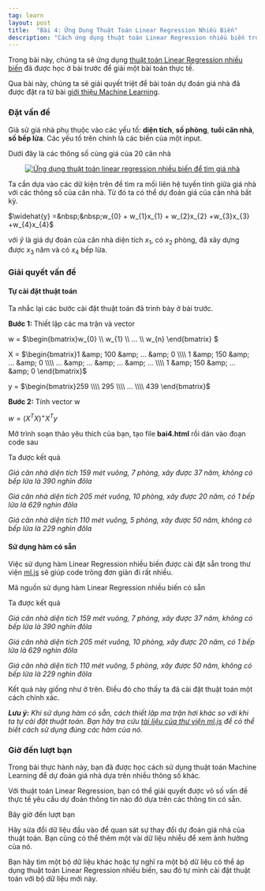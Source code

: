 ```yaml
---
tag: learn
layout: post
title:  "Bài 4: Ứng Dụng Thuật Toán Linear Regression Nhiều Biến"
description: "Cách ứng dụng thuật toán Linear Regression nhiều biến trong Machine Learning để dự đoán giá nhà dựa trên các thông tin cho trước."
---
```


Trong bài này, chúng ta sẽ ứng dụng <a href="https://www.dathoangblog.com/2018/07/linear-regression-nhieu-bien.html" rel="noopener" target="_blank">thuật toán Linear Regression nhiều biến</a> đã được học ở bài trước&nbsp;để giải một bài toán thực tế.

Qua bài này, chúng ta sẽ giải quyết triệt để bài toán dự đoán giá nhà đã được đặt ra từ bài <a href="https://www.dathoangblog.com/2018/07/machine-learning-la-gi.html" rel="noopener" target="_blank">giới thiệu Machine Learning</a>.
<!--more-->
<h3>
Đặt vấn đề</h3>
Giả sử giá nhà phụ thuộc vào các yếu tố: <strong>diện tích</strong>, <strong>số phòng</strong>, <strong>tuổi căn nhà</strong>, <strong>số bếp lửa</strong>. Các yếu tố trên chính là các biến của một input.

Dưới đây là các thông số cùng giá của 20 căn nhà

<div class="separator" style="clear: both; text-align: center;">
<a href="https://4.bp.blogspot.com/-M5nHaMHj1rM/W0V3WYqGWeI/AAAAAAAAD3I/R6L-WOiuJmEL77IgYUtbEl2saUpy6vE4gCLcBGAs/s1600/Untitled.png" imageanchor="1" style="margin-left: 1em; margin-right: 1em;"><img alt="Ứng dụng thuật toán linear regression nhiều biến để tìm giá nhà" border="0" data-original-height="340" data-original-width="500" src="https://4.bp.blogspot.com/-M5nHaMHj1rM/W0V3WYqGWeI/AAAAAAAAD3I/R6L-WOiuJmEL77IgYUtbEl2saUpy6vE4gCLcBGAs/s1600/Untitled.png" title="Ứng dụng thuật toán linear regression nhiều biến để tìm giá nhà" /></a></div>



Ta cần dựa vào các dữ kiện trên để tìm ra mối liên hệ tuyến tính giữa giá nhà với các thông số của căn nhà. Từ đó ta có thể dự đoán giá của căn nhà bất kỳ.

$\widehat{y} =&nbsp;&nbsp;w_{0} + w_{1}x_{1} + w_{2}x_{2} +w_{3}x_{3} +w_{4}x_{4}$

với&nbsp;$\widehat{y}$ là giá dự đoán của căn nhà diện tích $x_{1}$, có&nbsp;$x_{2}$ phòng, đã xây dựng được $x_{3}$ năm và có&nbsp;$x_{4}$ bếp lửa.
<h3>
Giải quyết vấn đề</h3>
<h4>
Tự cài đặt thuật toán</h4>
Ta nhắc lại các bước cài đặt thuật toán đã trình bày ở bài trước.

<strong>Bước 1:&nbsp;</strong>Thiết lập các ma trận và vector

w = $\begin{bmatrix}w_{0} \\\\ w_{1} \\\\ ... \\\\ w_{n} \end{bmatrix} $

X = $\begin{bmatrix}1 &amp; 100 &amp; ... &amp; 0 \\\\ 1 &amp; 150 &amp; ... &amp; 0 \\\\ ... &amp; ... &amp; ... &amp; ... \\\\ 1 &amp; 150 &amp; ... &amp; 0 \end{bmatrix}$

y = $\begin{bmatrix}259 \\\\ 295 \\\\ ... \\\\ 439 \end{bmatrix}$

<strong>Bước 2:</strong>&nbsp;Tính vector w

$w = (X^{T}X)^{+}X^{T}y$

Mở trình soạn thảo yêu thích của bạn, tạo file <strong>bai4.html</strong>&nbsp;rồi dán vào đoạn code sau

<script src="https://gist.github.com/dathoangnd/6058aa0899f8d39ffeb8335f368d78b9.js"></script>

Ta được kết quả

<i>Giá căn nhà diện tích 159 mét vuông, 7 phòng, xây được 37 năm, không có bếp lửa là 390 nghìn đôla</i>

<i>Giá căn nhà diện tích 205 mét vuông, 10 phòng, xây được 20 năm, có 1 bếp lửa là 629 nghìn đôla</i>

<i>Giá căn nhà diện tích 110 mét vuông, 5 phòng, xây được 50 năm, không có bếp lửa là 229 nghìn đôla</i>
<h4>
Sử dụng hàm có sẵn</h4>
Việc sử dụng hàm Linear Regression nhiều biến được cài đặt sẵn trong thư viện <a href="https://github.com/mljs/ml" rel="noopener" target="_blank">ml.js</a> sẽ giúp code trông đơn giản đi rất nhiều.

Mã nguồn sử dụng hàm Linear Regression nhiều biến có sẵn

<script src="https://gist.github.com/dathoangnd/fb5119d3c46a3354a8bbdcf79e30361d.js"></script>

Ta được kết quả

<i>Giá căn nhà diện tích 159 mét vuông, 7 phòng, xây được 37 năm, không có bếp lửa là 390 nghìn đôla</i>

<i>Giá căn nhà diện tích 205 mét vuông, 10 phòng, xây được 20 năm, có 1 bếp lửa là 629 nghìn đôla</i>

<i>Giá căn nhà diện tích 110 mét vuông, 5 phòng, xây được 50 năm, không có bếp lửa là 229 nghìn đôla</i>

Kết quả này giống như ở trên. Điều đó cho thấy ta đã cài đặt thuật toán một cách chính xác.

<em><strong>Lưu ý:</strong>&nbsp;Khi sử dụng hàm có sẵn, cách thiết lập ma trận hơi khác so với khi ta tự cài đặt thuật toán. Bạn hãy tra cứu <a href="https://github.com/mljs/ml" rel="noopener" target="_blank">tài liệu của thư viện ml.js</a>&nbsp;để có thể biết cách sử dụng đúng các hàm của nó.&nbsp;</em>
<h3>
Giờ đến lượt bạn</h3>
Trong bài thực hành này, bạn đã được học cách sử dụng thuật toán Machine Learning để dự đoán giá nhà dựa trên nhiều thông số khác.

Với thuật toán Linear Regression, bạn có thể giải quyết được vô số vấn đề thực tế yêu cầu dự đoán thông tin nào đó dựa trên các thông tin có sẵn.

Bây giờ đến lượt bạn

Hãy sửa đổi dữ liệu đầu vào để quan sát sự thay đổi dự đoán giá nhà của thuật toán. Bạn cũng có thể thêm một vài dữ liệu nhiễu để xem ảnh hưởng của nó.

Bạn hãy tìm một bộ dữ liệu khác hoặc tự nghĩ ra một bộ dữ liệu có thể áp dụng thuật toán Linear Regression nhiều biến, sau đó tự mình cài đặt thuật toán với bộ dữ liệu mới này.